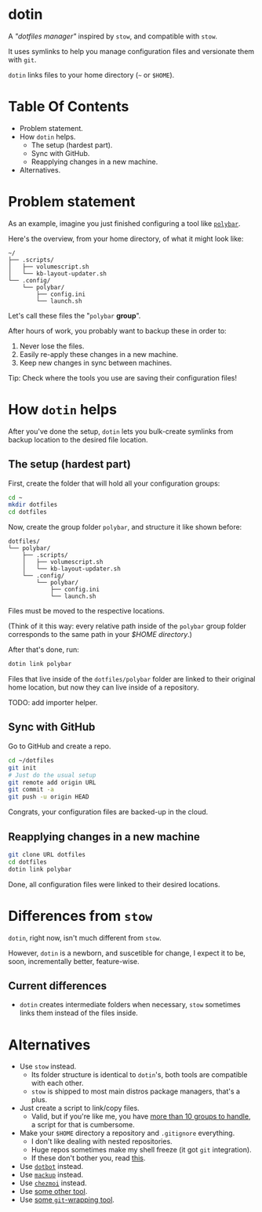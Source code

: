 # dotin

A _"dotfiles manager"_ inspired by `stow`, and compatible with `stow`.

It uses symlinks to help you manage configuration files and versionate them with `git`.

`dotin` links files to your home directory (`~` or `$HOME`).

# Table Of Contents

- Problem statement.
- How `dotin` helps.
    - The setup (hardest part).
    - Sync with GitHub.
    - Reapplying changes in a new machine.
- Alternatives.

# Problem statement

As an example, imagine you just finished configuring a tool like [`polybar`].

Here's the overview, from your home directory, of what it might look like:

```
~/
├── .scripts/
│   ├── volumescript.sh
│   └── kb-layout-updater.sh
└── .config/
    └── polybar/
        ├── config.ini
        └── launch.sh
```

Let's call these files the "`polybar` **group**".

After hours of work, you probably want to backup these in order to:

1. Never lose the files.
2. Easily re-apply these changes in a new machine.
3. Keep new changes in sync between machines.

Tip: Check where the tools you use are saving their configuration files!

# How `dotin` helps

After you've done the setup, `dotin` lets you bulk-create symlinks from backup location to the
desired file location.

## The setup (hardest part)

First, create the folder that will hold all your configuration groups:

```sh
cd ~
mkdir dotfiles
cd dotfiles
```

Now, create the group folder `polybar`, and structure it like shown before:

```
dotfiles/
└── polybar/
    ├── .scripts/
    │   ├── volumescript.sh
    │   └── kb-layout-updater.sh
    └── .config/
        └── polybar/
            ├── config.ini
            └── launch.sh
```

Files must be moved to the respective locations.

(Think of it this way: every relative path inside of the `polybar` group folder corresponds to the
same path in your _$HOME directory_.)

After that's done, run:

```sh
dotin link polybar
```

Files that live inside of the `dotfiles/polybar` folder are linked to their original home location,
but now they can live inside of a repository.

TODO: add importer helper.

## Sync with GitHub

Go to GitHub and create a repo.

```sh
cd ~/dotfiles
git init
# Just do the usual setup
git remote add origin URL
git commit -a
git push -u origin HEAD
```

Congrats, your configuration files are backed-up in the cloud.

## Reapplying changes in a new machine

```sh
git clone URL dotfiles
cd dotfiles
dotin link polybar
```

Done, all configuration files were linked to their desired locations.

# Differences from `stow`

`dotin`, right now, isn't much different from `stow`.

However, `dotin` is a newborn, and suscetible for change, I expect it to be, soon, incrementally
better, feature-wise.

## Current differences

- `dotin` creates intermediate folders when necessary, `stow` sometimes links them instead of the
files inside.

# Alternatives

- Use `stow` instead.
    - Its folder structure is identical to `dotin`'s, both tools are compatible with each other.
    - `stow` is shipped to most main distros package managers, that's a plus.
- Just create a script to link/copy files.
    - Valid, but if you're like me, you have [more than 10 groups to handle](https://github.com/marcospb19/dotfiles), a
    script for that is cumbersome.
- Make your `$HOME` directory a repository and `.gitignore` everything.
    - I don't like dealing with nested repositories.
    - Huge repos sometimes make my shell freeze (it got `git` integration).
    - If these don't bother you, read [this](https://drewdevault.com/2019/12/30/dotfiles.html).
- Use [`dotbot`](https://github.com/TheLocehiliosan/dotbot) instead.
- Use [`mackup`](https://github.com/lra/mackup) instead.
- Use [`chezmoi`](https://github.com/twpayne/chezmoi) instead.
- Use [some other tool](https://wiki.archlinux.org/title/Dotfiles#Tools).
- Use [some `git`-wrapping tool](https://wiki.archlinux.org/title/Dotfiles#Tools_wrapping_Git).

[`polybar`]: https://github.com/polybar/polybar
